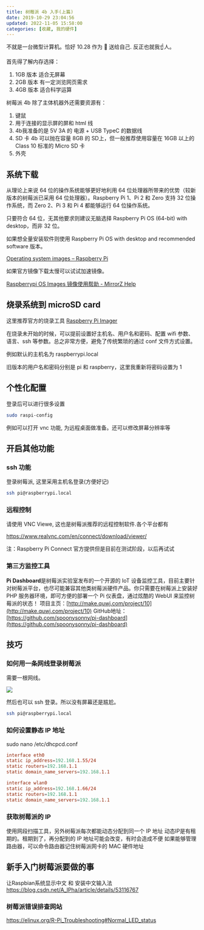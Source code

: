 ```yaml
---
title: 树莓派 4b 入手(上篇)
date: 2019-10-29 23:04:56
updated: 2022-11-05 15:58:00
categories: [收藏, 我的硬件]
---
```


不就是一台微型计算机。恰好 10.28 作为 🎂 送给自己. 反正也就我☝️人。

首先得了解内存选择：

1. 1GB 版本 适合无屏幕
2. 2GB 版本 有一定浏览网页需求
3. 4GB 版本 适合科学运算

树莓派 4b 除了主体机器外还需要资源有： 

1. 键鼠
2. 用于连接的显示屏的屏和 html 线
3. 4b我准备的是 5V 3A 的 电源 + USB TypeC 的数据线
4. SD 卡 4b 可以抛在容量 8GB 的 SD上，但一般推荐使用容量在 16GB 以上的 Class 10 标准的 Micro SD 卡
5. 外壳

## 系统下载

从理论上来说 64 位的操作系统能够更好地利用 64 位处理器所带来的优势（较新版本的树莓派已采用 64 位处理器）。Raspberry Pi 1、Pi 2 和 Zero 支持 32 位操作系统，而 Zero 2、Pi 3 和 Pi 4 都能够运行 64 位操作系统。

只要符合 64 位，无其他要求则建议无脑选择 Raspberry Pi OS (64-bit) with desktop，而非 32 位。

如果想全量安装软件则使用 Raspberry Pi OS with desktop and recommended software 版本。

[Operating system images – Raspberry Pi](https://www.raspberrypi.com/software/operating-systems/)

如果官方镜像下载太慢可以试试加速镜像。

[Raspberrypi OS Images 镜像使用帮助 - MirrorZ Help](https://help.mirrors.cernet.edu.cn/raspberry-pi-os-images/)

## 烧录系统到 microSD card

这里推荐官方的烧录工具 [Raspberry Pi Imager](https://downloads.raspberrypi.org/imager/imager_latest.exe)

在烧录未开始的时候，可以提前设置好主机名、用户名和密码、配置 wifi 参数、语言、ssh 等参数。总之非常方便，避免了传统繁琐的通过 conf 文件方式设置。

<!-- more -->

例如默认的主机名为 raspberrypi.local

旧版本的用户名和密码分别是 pi 和 raspberry，这里我重新将密码设置为 1

## 个性化配置

登录后可以进行很多设置

```sh
sudo raspi-config
```

例如可以打开 vnc 功能, 为远程桌面做准备。还可以修改屏幕分辨率等

## 开启其他功能

### ssh 功能

登录树莓派, 这里采用主机名登录(方便好记)

```sh
ssh pi@raspberrypi.local
```

### 远程控制

请使用 VNC Viewe, 这也是树莓派推荐的远程控制软件.各个平台都有

<https://www.realvnc.com/en/connect/download/viewer/>

注：Raspberry Pi Connect 官方提供但是目前在测试阶段，以后再试试

### 第三方监控工具

**Pi Dashboard**是树莓派实验室发布的一个开源的 IoT 设备监控工具，目前主要针对树莓派平台，也尽可能兼容其他类树莓派硬件产品。你只需要在树莓派上安装好 PHP 服务器环境，即可方便的部署一个 Pi 仪表盘，通过炫酷的 WebUI 来监控树莓派的状态！
项目主页：[http://make.quwj.com/project/10](http://make.quwj.com/project/10)
GitHub地址：[https://github.com/spoonysonny/pi-dashboard](https://github.com/spoonysonny/pi-dashboard)

## 技巧

### 如何用一条网线登录树莓派

需要一根网线。

![](/images/收藏-我的硬件/树莓派/wlan.png)

然后也可以 ssh 登录。所以没有屏幕还是尴尬。

```sh
ssh pi@raspberrypi.local
```

### 如何设置静态 IP 地址

sudo nano /etc/dhcpcd.conf

```conf
interface eth0
static ip_address=192.168.1.55/24
static routers=192.168.1.1
static domain_name_servers=192.168.1.1

interface wlan0
static ip_address=192.168.1.66/24
static routers=192.168.1.1
static domain_name_servers=192.168.1.1
```

### 获取树莓派的 IP

使用网段扫描工具，另外树莓派每次都能动态分配到同一个 IP 地址
动态IP是有租期的。租期到了，再分配到的 IP 地址可能会改变，有时会造成不便
如果能够管理路由器，可以命令路由器记住树莓派网卡的 MAC 硬件地址

## 新手入门树莓派要做的事

让Raspbian系统显示中文 和 安装中文输入法
<https://blog.csdn.net/A_lPha/article/details/53116767>

### 树莓派错误排查网站

<https://elinux.org/R-Pi_Troubleshooting#Normal_LED_status>
